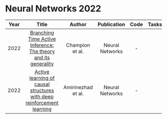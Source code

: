 # Neural Networks 2022

| Year |                                                       Title                                                       |   Author    | Publication | Code | Tasks | Notes | Datasets| Notions |
|:----:|:-----------------------------------------------------------------------------------------------------------------:|:-----------:|:-----------:|:----:|:----:|:-----:|:-----:|:-----:|
| 2022 |      [Branching Time Active Inference: The theory and its generality](https://www.sciencedirect.com/science/article/pii/S0893608022001149)       |  Champion et al.   | Neural Networks |  -   |      |       |
| 2022 | [Active learning of causal structures with deep reinforcement learning](https://www.sciencedirect.com/science/article/abs/pii/S089360802200243X) | Amirinezhad et al. | Neural Networks |  -   |      |       |
